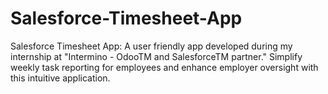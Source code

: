 # Salesforce-Timesheet-App
Salesforce Timesheet App: A user friendly app developed during my internship at "Intermino - OdooTM and SalesforceTM partner." Simplify weekly task reporting for employees and enhance employer oversight with this intuitive application.
